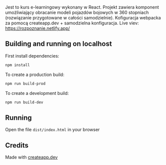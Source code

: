 Jest to kurs e-learningowy wykonany w React. Projekt zawiera komponent umożliwiający obracanie modeli pojazdów bojowych w 360 stopniach (rozwiązanie przygotowane w całości samodzielnie). Kofiguracja webpacka za pomocą createapp.dev + samodzielna konfiguracja. 
Live viev: https://rozpoznanie.netlify.app/

## Building and running on localhost

First install dependencies:

```sh
npm install
```

To create a production build:

```sh
npm run build-prod
```

To create a development build:

```sh
npm run build-dev
```

## Running

Open the file `dist/index.html` in your browser

## Credits

Made with [createapp.dev](https://createapp.dev/)
